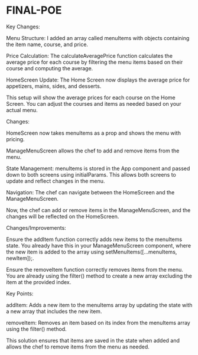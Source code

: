 # FINAL-POE
Key Changes: 

Menu Structure: I added an array called menuItems with objects containing the item name, course, and price. 

Price Calculation: The calculateAveragePrice function calculates the average price for each course by filtering the menu items based on their course and computing the average. 

HomeScreen Update: The Home Screen now displays the average price for appetizers, mains, sides, and desserts. 

This setup will show the average prices for each course on the Home Screen. You can adjust the courses and items as needed based on your actual menu. 

Changes: 

HomeScreen now takes menuItems as a prop and shows the menu with pricing. 

ManageMenuScreen allows the chef to add and remove items from the menu. 

State Management: menuItems is stored in the App component and passed down to both screens using initialParams. This allows both screens to update and reflect changes in the menu. 

Navigation: The chef can navigate between the HomeScreen and the ManageMenuScreen. 

Now, the chef can add or remove items in the ManageMenuScreen, and the changes will be reflected on the HomeScreen. 

 

Changes/Improvements: 

Ensure the addItem function correctly adds new items to the menuItems state. You already have this in your ManageMenuScreen component, where the new item is added to the array using setMenuItems([...menuItems, newItem]);. 

Ensure the removeItem function correctly removes items from the menu. You are already using the filter() method to create a new array excluding the item at the provided index. 

Key Points: 

addItem: Adds a new item to the menuItems array by updating the state with a new array that includes the new item. 

removeItem: Removes an item based on its index from the menuItems array using the filter() method. 

This solution ensures that items are saved in the state when added and allows the chef to remove items from the menu as needed. 

 
